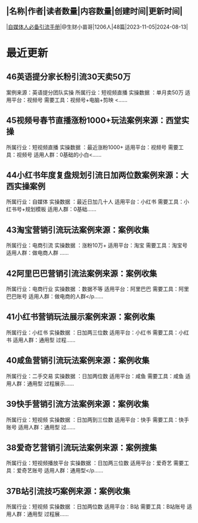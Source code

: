 |名称|作者|读者数量|内容数量|创建时间|更新时间|
---
|[自媒体人必备引流手册](https://xiaobot.net/p/MSk1888999?refer=0b133df9-27dc-423b-8101-639049001c13)|@生财小苗哥|1206人|48篇|2023-11-05|2024-08-13|

# 最近更新
## 46英语提分家长粉引流30天卖50万
案例来源：英语提分团队实操
所属行业：短视频直播
实操数据 ：单月卖50万
适用平台：视频号
需要工具：视频号+电脑+剪映
<......
## 45视频号春节直播涨粉1000+玩法案例来源：西堂实操
所属行业：短视频直播
实操数据 ：最近涨粉1000+
适用平台：视频号
需要工具：视频号
适用人群：0基础的小白<......
## 44小红书年度复盘规划引流日加两位数案例来源：大西实操案例
所属行业：自媒体
实操数据 ：最近日加几十人
适用平台：小红书
需要工具：小红书号+规划模板
适用人群：0基础......
## 43淘宝营销引流玩法案例来源：案例收集
所属行业：电商引流
实操数据 ：涨粉10万+
适用平台：淘宝
需要工具：淘宝号
适用人群：做电商人群
......
## 42阿里巴巴营销引流法案例来源：案例收集
所属行业：电商行业
实操数据 ：数据不等
适用平台：阿里巴巴
需要工具：阿里巴巴账号
适用人群：做电商的人群</p......
## 41小红书营销玩法展示案例来源：案例收集
所属行业：小红书
实操数据 ：日加两三位数
适用平台：小红书
需要工具：小红书
适用人群：通用型
过程......
## 40咸鱼营销引流玩法案例来源：案例收集
所属行业：二手交易
实操数据 ：日加两位数
适用平台：咸鱼
需要工具：咸鱼
适用人群：通用型
过程展示......
## 39快⼿营销引流⽅法案例来源：案例收集
所属行业：短视频
实操数据 ：日加两到三位数
适用平台：快手
需要工具：快手账号
适用人群：通用型
过......
## 38爱奇艺营销引流玩法案例来源：案例搜集
所属行业：短视频播放平台
实操数据 ：日加两三位数
适用平台：爱奇艺
需要工具：爱奇艺账号
适用人群：通用型</p......
## 37B站引流技巧案例来源：案例收集
所属行业：短视频
实操数据 ：日加两位数
适用平台：B站
需要工具：B站账号
适用人群：通用型
过程展......

